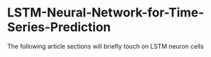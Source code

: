 # LSTM-Neural-Network-for-Time-Series-Prediction
The following article sections will briefly touch on LSTM neuron cells

